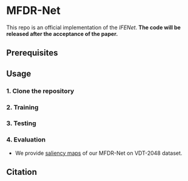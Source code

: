 # MFDR-Net

This repo is an official implementation of the *IFENet*.
**The code will be released after the acceptance of the paper.**


## Prerequisites

## Usage

### 1. Clone the repository

### 2. Training

### 3. Testing
### 4. Evaluation

- We provide [saliency maps](https://pan.baidu.com/s/1KjSK7Mzvx3qZiDDtCnhTsQ?pwd=an4a) of our MFDR-Net on VDT-2048 dataset.

## Citation

